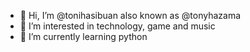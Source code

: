 - 👋 Hi, I’m @tonihasibuan also known as @tonyhazama
- 👀 I’m interested in technology, game and music
- 🌱 I’m currently learning python
<!-- - 💞️ I’m looking to collaborate on ...
- 📫 How to reach me ... -->

<!---
tonihasibuan/tonihasibuan is a ✨ special ✨ repository because its `README.md` (this file) appears on your GitHub profile.
You can click the Preview link to take a look at your changes.
--->
